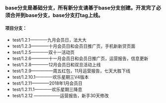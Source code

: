 
### base分支是基础分支，所有新分支请基于base分支创建。开发完了必须合并到base分支，base分支打tag上线。

#### 项目分支：
  * test/1.2.1————九月会员日，法大大
  * test/1.2.3————十月会员日和会员日推广页，手机新新贷页面
  * test/1.2.5————双十一活动页
  * test/1.2.6————十一月会员日和会员日推广页，运营报告，信息更新
  * test/1.2.8————12月会员日和双旦活动上线
  * test/1.2.9—————周五红包，11月运营报告，七天大胜下线
  * test/1.2.10.1————欢乐星期三V4版本
  * test/1.2.11————2018年1月会员日
  * test/1.2.11.1————欢乐星期三降息
  * test/1.2.12 ——————运营报告，新手30天修改

